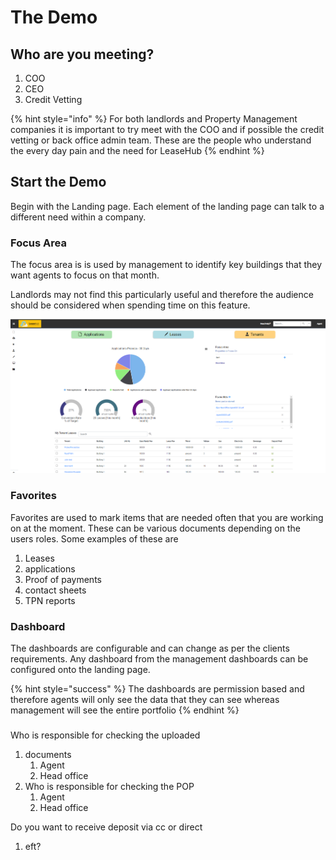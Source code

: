 # The Demo

## Who are you meeting?



1. COO
2. CEO
3. Credit Vetting

{% hint style="info" %}
For both landlords and Property Management companies it is important to try meet with the COO and if possible the credit vetting or back office admin team. These are the people who understand the every day pain and the need for LeaseHub
{% endhint %}

## Start the Demo

Begin with the Landing page. Each element of the landing page can talk to a different need within a company.&#x20;

### Focus Area

The focus area is is used by management to identify key buildings that they want agents to focus on that month.

Landlords may not find this particularly useful and therefore the audience should be considered when spending time on this feature.&#x20;

![Landing Page](<../../.gitbook/assets/image (1).png>)

### Favorites

Favorites are used to mark items that are needed often that you are working on at the moment. These can be various documents depending on the users roles. Some examples of these are&#x20;

1. Leases
2. applications&#x20;
3. Proof of payments
4. contact sheets
5. TPN reports&#x20;

### Dashboard

The dashboards are configurable and can change as per the clients requirements. Any dashboard from the management dashboards  can be configured onto the landing page.&#x20;

{% hint style="success" %}
The dashboards are permission based and therefore  agents will only see the data that they can see whereas management will see the entire portfolio&#x20;
{% endhint %}

### &#x20;







Who is responsible for checking the uploaded

1. documents
   1. Agent
   2. Head office
2. Who is responsible for checking the POP
   1. Agent
   2. Head office

Do you want to receive deposit via cc or direct

1. eft?
